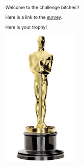 Welcome to the challenge bitches!!

Here is a link to the [survey](https://docs.google.com/forms/d/e/1FAIpQLSckTz6OD1ViiO-FJZAseCAuIaQq3VdnhcAUUwjjvxuCTIxjbg/viewform?usp=sf_link).

Here is your trophy!

![](img/trophy.png)

